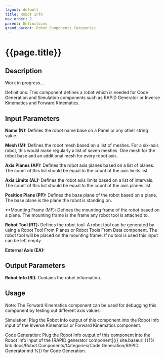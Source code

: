 ```yaml
---
layout: default
title: Robot Info
nav_order: 2
parent: Definitions
grand_parent: Robot Components Categories
---
```


# **{{page.title}}**

## **Description**

Work in progress....

Definitions: This component defines a robot which is needed for Code Generation and Simulation components such as RAPID Generator or Inverse Kinematics and Forward Kinematics.

## **Input Parameters**

**Name (N):** Defines the robot name base on a Panel or any other string value.

**Mesh (M):** Defines the robot mesh based on a list of meshes. For a six-axis robot, this would make regularly a list of seven meshes. One mesh for the robot base and an additional mesh for every robot axis.

**Axis Planes (AP):** Defines the robot axis planes based on a list of planes. The count of this list should be equal to the count of the axis limits list.

**Axis Limits (AL):** Defines the robot axis limits based on a list of intervals. The count of this list should be equal to the count of the axis planes list.

**Position Plane (PP):** Defines the base plane of the robot based on a plane. The base plane is the plane the robot is standing on.

**Mounting Frame (MF): Defines the mounting frame of the robot based on a plane. The mounting frame is the frame any robot tool is attached to.

**Robot Tool (RT):** Defines the robot tool. A robot tool can be generated by using a Robot Tool From Planes or Robot Tools From Data component. The robot tool will be placed on the mounting frame. If no tool is used this input can be left empty.

**External Axis (EA):**

## **Output Parameters**

**Robot Info (RI):** Contains the robot information.

## **Usage**

Note: The Forward Kinematics component can be used for debugging this component by testing out different axis values.

Simulation: Plug the Robot Info output of this component into the Robot Info input of the Inverse Kinematics or Forward Kinematics component.

Code Generation: Plug the Robot Info output of this component into the Robot Info input of the [RAPID generator component]({{ site.baseurl }}{% link docs/Robot Components/Categories/Code Generation/RAPID Generator.md %}) for Code Generation.
